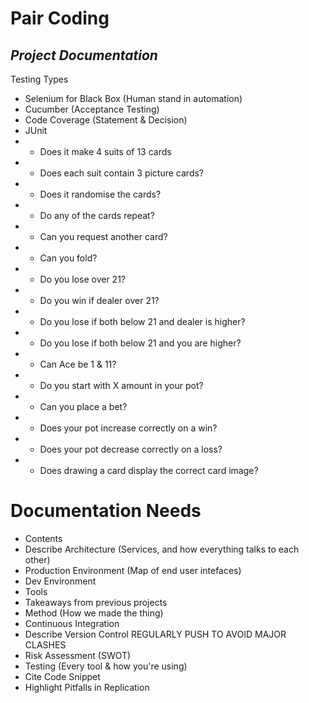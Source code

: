 # Pair Coding
## _Project Documentation_

Testing Types
- Selenium for Black Box (Human stand in automation)
- Cucumber (Acceptance Testing)
- Code Coverage (Statement & Decision)
- JUnit
- - Does it make 4 suits of 13 cards
- - Does each suit contain 3 picture cards?
- - Does it randomise the cards?
- - Do any of the cards repeat?
- - Can you request another card?
- - Can you fold?
- - Do you lose over 21?
- - Do you win if dealer over 21?
- - Do you lose if both below 21 and dealer is higher?
- - Do you lose if both below 21 and you are higher?
- - Can Ace be 1 & 11?
- - Do you start with X amount in your pot?
- - Can you place a bet?
- - Does your pot increase correctly on a win?
- - Does your pot decrease correctly on a loss?
- - Does drawing a card display the correct card image?


# Documentation Needs
- Contents
- Describe Architecture (Services, and how everything talks to each other)
- Production Environment (Map of end user intefaces)
- Dev Environment
- Tools
- Takeaways from previous projects
- Method (How we made the thing)
- Continuous Integration
- Describe Version Control
REGULARLY PUSH TO AVOID MAJOR CLASHES
- Risk Assessment (SWOT)
- Testing (Every tool & how you're using)
- Cite Code Snippet
- Highlight Pitfalls in Replication

